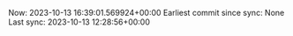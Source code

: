 Now: 2023-10-13 16:39:01.569924+00:00 Earliest commit since sync: None Last sync: 2023-10-13 12:28:56+00:00
